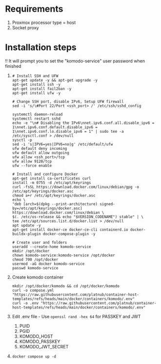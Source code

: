 # Requirements
1. Proxmox processor type = host
2. Socket proxy

# Installation steps

‼️ It will prompt you to set the "komodo-service" user password when finished

1. ```
   # Install SSH and UFW
   apt-get update -y && apt-get upgrade -y
   apt-get install ssh -y
   apt-get install fail2ban -y
   apt-get install ufw -y
   
   # Change SSH port, disable IPv6, Setup UFW firewall
   sed -i 's/\#Port 22/Port <ssh_port> /' /etc/ssh/sshd_config
   
   systemctl daemon-reload
   systemctl restart sshd
   echo -e "\n# Disabling the IPv6\nnet.ipv6.conf.all.disable_ipv6 = 1\nnet.ipv6.conf.default.disable_ipv6 = 1\nnet.ipv6.conf.lo.disable_ipv6 = 1" | sudo tee -a /etc/sysctl.conf > /dev/null
   sysctl -p
   sed -i 's|IPV6=yes|IPV6=no|g' /etc/default/ufw
   ufw default deny incoming
   ufw default allow outgoing
   ufw allow <ssh_port>/tcp
   ufw allow 9120/tcp
   ufw --force enable
   
   # Install and configure Docker
   apt-get install ca-certificates curl
   install -m 0755 -d /etc/apt/keyrings
   curl -fsSL https://download.docker.com/linux/debian/gpg -o /etc/apt/keyrings/docker.asc
   chmod a+r /etc/apt/keyrings/docker.asc
   echo \
   "deb [arch=$(dpkg --print-architecture) signed-by=/etc/apt/keyrings/docker.asc] https://download.docker.com/linux/debian \
   $(. /etc/os-release && echo "$VERSION_CODENAME") stable" | \
   tee /etc/apt/sources.list.d/docker.list > /dev/null
   apt update -y
   apt-get install docker-ce docker-ce-cli containerd.io docker-buildx-plugin docker-compose-plugin -y
   
   # Create user and folders
   useradd --create-home komodo-service
   mkdir /opt/docker
   chown komodo-service:komodo-service /opt/docker
   chmod 700 /opt/docker
   usermod -aG docker komodo-service
   passwd komodo-service
   ```
2. Create komodo container
   ```
   mkdir /opt/docker/komodo && cd /opt/docker/komodo
   curl -o compose.yml "https://raw.githubusercontent.com/platnub/container-host-templates/refs/heads/main/docker/containers/komodo/.env"
   curl -o .env "https://raw.githubusercontent.com/platnub/container-host-templates/refs/heads/main/docker/containers/komodo/.env"
   ```
3. Edit .env file
       - Use `openssl rand -hex 64` for PASSKEY and JWT
      1. PUID
      2. PGID
      3. KOMODO_HOST
      4. KOMODO_PASSKEY
      5. KOMODO_JWT_SECRET
  
4. ```
   docker compose up -d
   ```
